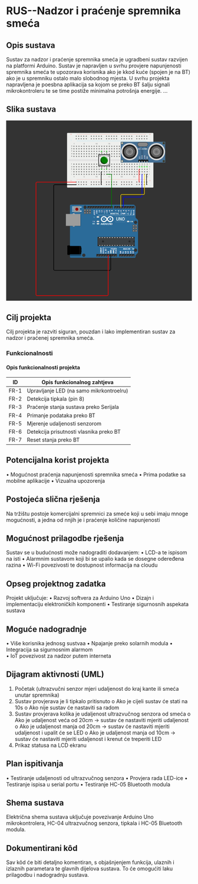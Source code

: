 # RUS--Nadzor i praćenje spremnika smeća
## Opis sustava
Sustav za nadzor i praćenje spremnika smeća je ugradbeni sustav razvijen na platformi Arduino. Sustav je napravljen u svrhu provjere napunjenosti spremnika smeća te upozorava korisnika ako je kkod kuće (spojen je na BT) ako je u spremniku ostalo malo slobodnog mjesta. U svrhu projekta napravljena je poesbna aplikacija sa kojom se preko BT šalju signali mikrokontroleru te se time postiže minimalna potrošnja energije.
...

## Slika sustava
![slika_sustava](https://github.com/wnt11/RUS/blob/main/Nadzor_i_pra%C4%87enje_spremnika_sme%C4%87a/slika_sustava.png)

## Cilj projekta
Cilj projekta je razviti siguran, pouzdan i lako implementiran sustav za nadzor i praćenej spremnika smeća.
###  Funkcionalnosti

#### Opis funkcionalnosti projekta

| ID    | Opis funkcionalnog zahtjeva                |
|-------|--------------------------------------------|
| FR-1  | Upravljanje LED (na samo mikrkontroelru)   | 
| FR-2  | Detekcija  tipkala (pin 8)                 |
| FR-3  | Praćenje stanja sustava preko Serijala     |
| FR-4  | Primanje podataka preko BT                 |
| FR-5  | Mjerenje udaljenosti senzorom	             |
| FR-6  | Detekcija prisutnosti vlasnika preko BT    |
| FR-7  | Reset stanja preko BT                      |

## Potencijalna korist projekta
•	Mogućnost praćenja napunjenosti spremnika smeća
•	Prima podatke sa mobilne aplikacije
•	Vizualna upozorenja

## Postojeća slična rješenja
Na tržištu postoje komercijalni spremnici za smeće koji u sebi imaju mnoge mogućnosti, a jedna od nnjih je i praćenje količine napunjenosti

## Mogućnost prilagodbe rješenja
Sustav se u budućnosti može nadograditi dodavanjem:
•	LCD-a te ispisom na isti
•	Alarmnim sustavom koji bi se upalio kada se dosegne odeređena razina
•	Wi-Fi povezivosti te dostupnost informacija na cloudu
## Opseg projektnog zadatka
Projekt uključuje:
•	Razvoj softvera za Arduino Uno
•	Dizajn i implementaciju elektroničkih komponenti
•	Testiranje sigurnosnih aspekata sustava
## Moguće nadogradnje
•	Više korisnika jednosg sustvaa
•	Npajanje preko solarnih modula
•	Integracija sa sigurnosnim alarmom<br>
•	IoT povezivost za nadzor putem interneta<br>

## Dijagram aktivnosti (UML)
1.	Početak (ultrazvučni senzor mjeri udaljenost do kraj kante ili smeća unutar spremnika)
2.	Sustav provjerava je li tipkalo pritisnuto
   o	Ako je cijeli sustav će stati na 10s
   o	Ako nije sustav će nastaviti sa radom
4.	Sustav provjerava kolika je udaljenost ultrazvučnog senzora od smeća
o	Ako je udaljenost veća od 20cm → sustav će nastaviti mjeriti udaljenost
o	Ako je udaljenost manja od 20cm → sustav će nastaviti mjeriti udaljenost i upalit će se LED 
o	Ako je udaljenost manja od 10cm → sustav će nastaviti mjeriti udaljenost i krenut će treperiti LED 
5.	Prikaz statusa na LCD ekranu<br>

## Plan ispitivanja
•	Testiranje udaljenosti od ultrazvučnog senzora
•	Provjera rada LED-ice
•	Testiranje ispisa u serial portu
•	Testiranje HC-05 Bluetooth modula
## Shema sustava
Električna shema sustava uključuje povezivanje Arduino Uno mikrokontrolera, HC-04 ultrazvučnog senzora, tipkala i HC-05 Bluetooth modula.
## Dokumentirani kôd
Sav kôd će biti detaljno komentiran, s objašnjenjem funkcija, ulaznih i izlaznih parametara te glavnih dijelova sustava. To će omogućiti laku prilagodbu i nadogradnju sustava.

